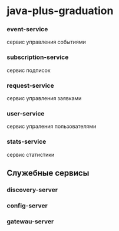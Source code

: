 # java-plus-graduation

### event-service

сервис управления событиями

### subscription-service

сервис подписок

### request-service

сервис управления заявками

### user-service

сервис упраления пользователями

### stats-service

сервис статистики

## Служебные сервисы

### discovery-server

### config-server

### gatewau-server

